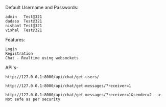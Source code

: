 Default Username and Passwords:

    admin   Test@321
    dadaso  Test@321
    nishant Test@321
    vishal  Test@321


Features:

    Login
    Registration
    Chat - Realtime using websockets

API's-

    http://127.0.0.1:8000/api/chat/get-users/
    
    http://127.0.0.1:8000/api/chat/get-messages/?receiver=1
    
    http://127.0.0.1:8000/api/chat/get-messages/?receiver=1&sender=2 --> Not sefe as per security

